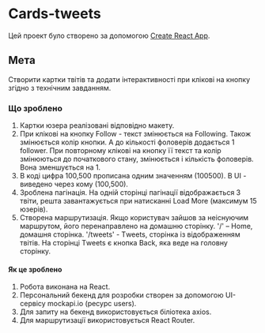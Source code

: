 # Cards-tweets

Цей проект було створено за допомогою
[Create React App](https://github.com/facebook/create-react-app).

## Мета

Створити картки твітів та додати інтерактивності при клікові на кнопку згідно з
технічним завданням.

### Що зроблено

1. Картки юзера реалізовані відповідно макету.
2. При клікові на кнопку Follow - текст змінюється на Following. Також
   змінюється колір кнопки. А до кількості фоловерів додається 1 follower. При
   повторному клікові на кнопку її текст та колір змінюються до початкового
   стану, змінюється і кількість фоловерів. Вона зменшується на 1.
3. В коді цифра 100,500 прописана одним значенням (100500). В UI - виведено
   через кому (100,500).
4. Зроблена пагінація. На одній сторінці пагінації відображається 3 твіти, решта
   завантажується при натисканні Load More (максимум 15 юзерів).
5. Створена маршрутизація. Якщо користувач зайшов за неіснуючим маршрутом, його
   перенаправлено на домашню сторінку. '/' – Home, домашня сторінка. '/tweets' -
   Тweets, сторінка із відображенням твітів. На сторінці Тweets є кнопка Back,
   яка веде на головну сторінку.

#### Як це зроблено

1. Робота виконана на React.
2. Персональний бекенд для розробки створен за допомогою UI-сервісу mockapi.io
   (ресурс users).
3. Для запиту на бекенд використовується біліотека axios.
4. Для маршрутизації використовується React Router.
